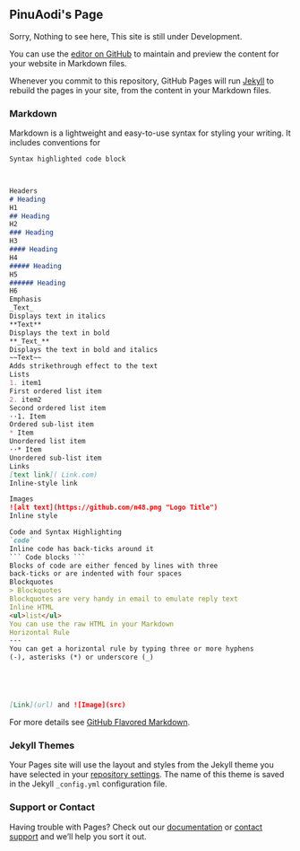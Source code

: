 ## PinuAodi's Page 
Sorry, Nothing to see here, This site is still under Development.

You can use the [editor on GitHub](https://github.com/PinuAodi/PinuAodi.github.io/edit/master/index.md) to maintain and preview the content for your website in Markdown files.

Whenever you commit to this repository, GitHub Pages will run [Jekyll](https://jekyllrb.com/) to rebuild the pages in your site, from the content in your Markdown files.

### Markdown

Markdown is a lightweight and easy-to-use syntax for styling your writing. It includes conventions for

```markdown
Syntax highlighted code block



Headers
# Heading
H1
## Heading
H2
### Heading
H3
#### Heading
H4
##### Heading
H5
###### Heading
H6
Emphasis
_Text_
Displays text in italics
**Text**
Displays the text in bold
**_Text_**
Displays the text in bold and italics
~~Text~~
Adds strikethrough effect to the text
Lists
1. item1
First ordered list item
2. item2
Second ordered list item
⋅⋅1. Item
Ordered sub-list item
* Item
Unordered list item
⋅⋅* Item
Unordered sub-list item
Links
[text link]( Link.com)
Inline-style link

Images
![alt text](https://github.com/n48.png "Logo Title")
Inline style

Code and Syntax Highlighting
`code`
Inline code has back-ticks around it
``` Code blocks ```
Blocks of code are either fenced by lines with three 
back-ticks or are indented with four spaces
Blockquotes
> Blockquotes
Blockquotes are very handy in email to emulate reply text
Inline HTML
<ul>list</ul>
You can use the raw HTML in your Markdown
Horizontal Rule
---
You can get a horizontal rule by typing three or more hyphens 
(-), asterisks (*) or underscore (_)





[Link](url) and ![Image](src)
```




For more details see [GitHub Flavored Markdown](https://guides.github.com/features/mastering-markdown/).

### Jekyll Themes

Your Pages site will use the layout and styles from the Jekyll theme you have selected in your [repository settings](https://github.com/PinuAodi/PinuAodi.github.io/settings). The name of this theme is saved in the Jekyll `_config.yml` configuration file.

### Support or Contact

Having trouble with Pages? Check out our [documentation](https://help.github.com/categories/github-pages-basics/) or [contact support](https://github.com/contact) and we’ll help you sort it out.
